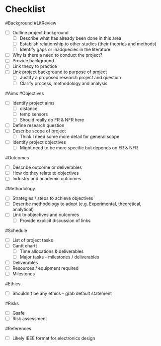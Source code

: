 # Checklist
#Background #LitReview
- [ ] Outline project background
	- [ ] Describe what has already been done in this area
	- [ ] Establish relationship to other studies (their theories and methods)
	- [ ] Identify gaps or inadquecies in the literature
- [ ] Why is there a need to conduct the project?
- [ ] Provide background
- [ ] Link theoy to practice 
- [ ] Link project background to purpose of project
	- [ ] Justify a proposed research project and question
	- [ ] Clarify process, methodology and analysis

#Aims #Objectives 
- [ ] Identify project aims
	- [ ] distance
	- [ ] temp sensors
	- [ ] Should really do FR & NFR here
- [ ] Define research question
- [ ] Describe scope of project
	- [ ] Think I need some more detail for general scope
- [ ] Identify project objectives
	- [ ] Might need to be more specific but depends on FR & NFR

#Outcomes 
- [ ] Describe outcome or  deliverables
- [ ] How do they relate to objectives
- [ ] Industry and academic outcomes

#Methodology 
- [ ] Strategies / steps to achieve objectives
- [ ] Describe methodology to adopt (e.g. Experimental, theoretical, analytical)
- [ ] Link to objectives and outcomes
	- [ ] Provide explicit discussion of links

#Schedule
- [ ] List of project tasks
- [ ] Gantt chartt
	- [ ] Time allocations & deliverables
	- [ ] Major tasks - milestones / deliverables 
- [ ] Deliverables
- [ ] Resources / equipment required
- [ ] Milestones

#Ethics
- [ ] Shouldn't be any ethics - grab default statement

#Risks
- [ ] Gsafe
- [ ] Risk assessment

#References 
 - [ ] Likely IEEE format for electronics design




